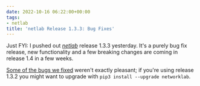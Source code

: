 ```yaml
---
date: 2022-10-16 06:22:00+00:00
tags:
- netlab
title: 'netlab Release 1.3.3: Bug Fixes'
---
```

Just FYI: I pushed out [*netlab*](https://netsim-tools.readthedocs.io/) release 1.3.3 yesterday. It's a purely bug fix release, new functionality and a few breaking changes are coming in release 1.4 in a few weeks.

[Some of the bugs we fixed](https://netsim-tools.readthedocs.io/en/latest/release/1.3.html#bug-fixes-in-release-1-3-3) weren't exactly pleasant; if you're using release 1.3.2 you might want to upgrade with `pip3 install --upgrade networklab`.
